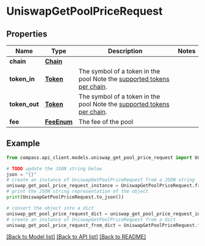 # UniswapGetPoolPriceRequest


## Properties

Name | Type | Description | Notes
------------ | ------------- | ------------- | -------------
**chain** | [**Chain**](Chain.md) |  | 
**token_in** | [**Token**](Token.md) | The symbol of a token in the pool Note the [supported tokens per chain](/#/#token-table). | 
**token_out** | [**Token**](Token.md) | The symbol of a token in the pool Note the [supported tokens per chain](/#/#token-table). | 
**fee** | [**FeeEnum**](FeeEnum.md) | The fee of the pool | 

## Example

```python
from compass.api_client.models.uniswap_get_pool_price_request import UniswapGetPoolPriceRequest

# TODO update the JSON string below
json = "{}"
# create an instance of UniswapGetPoolPriceRequest from a JSON string
uniswap_get_pool_price_request_instance = UniswapGetPoolPriceRequest.from_json(json)
# print the JSON string representation of the object
print(UniswapGetPoolPriceRequest.to_json())

# convert the object into a dict
uniswap_get_pool_price_request_dict = uniswap_get_pool_price_request_instance.to_dict()
# create an instance of UniswapGetPoolPriceRequest from a dict
uniswap_get_pool_price_request_from_dict = UniswapGetPoolPriceRequest.from_dict(uniswap_get_pool_price_request_dict)
```
[[Back to Model list]](../README.md#documentation-for-models) [[Back to API list]](../README.md#documentation-for-api-endpoints) [[Back to README]](../README.md)


